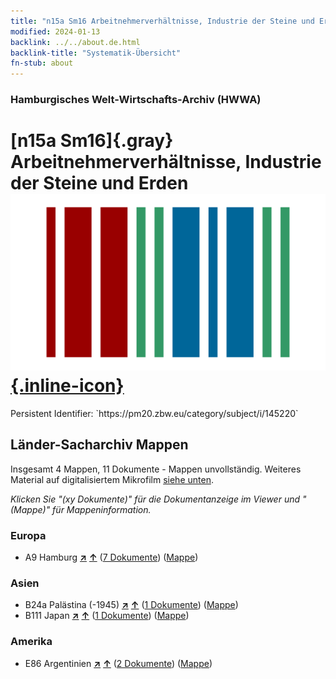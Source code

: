 ```yaml
---
title: "n15a Sm16 Arbeitnehmerverhältnisse, Industrie der Steine und Erden"
modified: 2024-01-13
backlink: ../../about.de.html
backlink-title: "Systematik-Übersicht"
fn-stub: about
---
```


### Hamburgisches Welt-Wirtschafts-Archiv (HWWA)

# [n15a Sm16]{.gray}&#8201; Arbeitnehmerverhältnisse, Industrie der Steine und Erden &#160; [![Wikidata](/images/Wikidata-logo.svg "Wikidata"){.inline-icon}](http://www.wikidata.org/entity/Q104710812)

<div class="hint">Persistent Identifier: `https://pm20.zbw.eu/category/subject/i/145220`</div>







## Länder-Sacharchiv Mappen






Insgesamt 4 Mappen, 11 Dokumente - Mappen unvollständig. Weiteres Material auf digitalisiertem Mikrofilm [siehe unten](#filmsections).

_Klicken Sie "(xy Dokumente)" für die Dokumentanzeige im Viewer und "(Mappe)" für Mappeninformation._




### Europa

- A9 Hamburg [**&nearr;**](../../../geo/i/140905/about.de.html "Hamburg (alle Mappen)") [**&uarr;**](../../../geo/about.de.html#A9 "Ländersystematik") (<a href="https://pm20.zbw.eu/iiifview/folder/sh/140905,145220" title="über: Hamburg : Arbeitnehmerverhältnisse, Industrie der Steine und Erden" target="_blank">7 Dokumente</a>) ([Mappe](../../../../folder/sh/1409xx/140905/1452xx/145220/about.de.html))

### Asien

- B24a Palästina (-1945) [**&nearr;**](../../../geo/i/141115/about.de.html "Palästina (-1945) (alle Mappen)") [**&uarr;**](../../../geo/about.de.html#B24a "Ländersystematik") (<a href="https://pm20.zbw.eu/iiifview/folder/sh/141115,145220" title="über: Palästina (-1945) : Arbeitnehmerverhältnisse, Industrie der Steine und Erden" target="_blank">1 Dokumente</a>) ([Mappe](../../../../folder/sh/1411xx/141115/1452xx/145220/about.de.html))
- B111 Japan [**&nearr;**](../../../geo/i/141272/about.de.html "Japan (alle Mappen)") [**&uarr;**](../../../geo/about.de.html#B111 "Ländersystematik") (<a href="https://pm20.zbw.eu/iiifview/folder/sh/141272,145220" title="über: Japan : Arbeitnehmerverhältnisse, Industrie der Steine und Erden" target="_blank">1 Dokumente</a>) ([Mappe](../../../../folder/sh/1412xx/141272/1452xx/145220/about.de.html))

### Amerika

- E86 Argentinien [**&nearr;**](../../../geo/i/141692/about.de.html "Argentinien (alle Mappen)") [**&uarr;**](../../../geo/about.de.html#E86 "Ländersystematik") (<a href="https://pm20.zbw.eu/iiifview/folder/sh/141692,145220" title="über: Argentinien : Arbeitnehmerverhältnisse, Industrie der Steine und Erden" target="_blank">2 Dokumente</a>) ([Mappe](../../../../folder/sh/1416xx/141692/1452xx/145220/about.de.html))



<a id="filmsections" />













